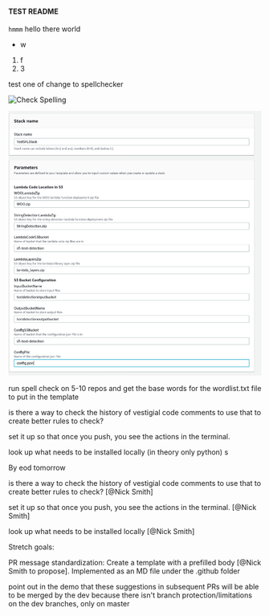 #### TEST README
`hmmm` hello there world

 - w
1. f
1. 3

test one of change to spellchecker

![Check Spelling](https://github.com/nickssmith/actionsTest/workflows/Check%20Spelling/badge.svg)

![](pic.png)



run spell check on 5-10 repos and get the base words for the wordlist.txt file to put in the template

is there a way to check the history of vestigial code comments to use that to create better rules to check?



set it up so that once you push, you see the actions in the terminal.

look up what needs to be installed locally (in theory only python)
s

By eod tomorrow

is there a way to check the history of vestigial code comments to use that to create better rules to check? [@Nick Smith]

set it up so that once you push, you see the actions in the terminal. [@Nick Smith]

look up what needs to be installed locally [@Nick Smith]


Stretch goals:

PR message standardization: Create a template with a prefilled body [@Nick Smith to propose]. Implemented as an MD file under the .github folder

point out in the demo that these suggestions in subsequent PRs will be able to be merged by the dev because there isn't branch protection/limitations on the dev branches, only on master
